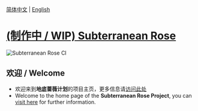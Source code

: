 [简体中文](./docs/README.zh-CN.md) | [English](./docs/README.en.md)
# [(制作中 / WIP) Subterranean Rose](https://github.com/HenryAWE/SubterraneanRose)
![Subterranean Rose CI](https://github.com/HenryAWE/SubterraneanRose/workflows/Subterranean%20Rose%20CI/badge.svg)

## 欢迎 / Welcome
- 欢迎来到**地底蔷薇计划**的项目主页，更多信息请[访问此处](./docs//README.zh-CN.md) 
- Welcome to the home page of the **Subterranean Rose Project**, you can [visit here](./docs//README.en.md) for further information.
